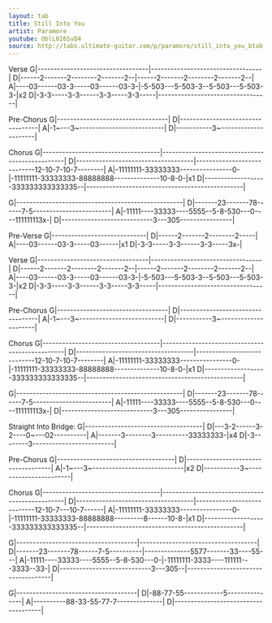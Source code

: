 ```yaml
---
layout: tab
title: Still Into You
artist: Paramore
youtube: OblL026SvD4
source: http://tabs.ultimate-guitar.com/p/paramore/still_into_you_btab.htm
---
```


Verse
G|----------------------------------|----------------------------------|
D|------2-------2--------2-------2--|------2-------2--------2-------2--|
A|----03------03-3-----03------03-3-|-5-503---5-503-3--5-503---5-503-3-|x2
D|-3-3-----3-3------3-3-----3-3-----|----------------------------------|

Pre-Chorus
G|----------------------------------|
D|----------------------------------|
A|-1~---3~--------------------------|
D|-----------3~---------------------|

Chorus
G|------------------------------------|------------------------------------------------|
D|------------------------------------|----------------------------12-10-7-10-7--------|
A|-11111111-33333333----------------0-|-11111111-33333333-88888888--------------10-8-0-|x1
D|-------------------333333333333335--|------------------------------------------------|

G|---------------------------------------------------|
D|-------23-------78------7-5------------------------|
A|-11111----33333----5555--5-8-530---0----111111113x-|
D|----------------------------3---305----------------|

Pre-Verse
G|-----------------------------|
D|------2-------2--------2-----|
A|----03------03-3-----03------|x1
D|-3-3-----3-3------3-3-----3x-|

Verse
G|----------------------------------|----------------------------------|
D|------2-------2--------2-------2--|------2-------2--------2-------2--|
A|----03------03-3-----03------03-3-|-5-503---5-503-3--5-503---5-503-3-|x2
D|-3-3-----3-3------3-3-----3-3-----|----------------------------------|

Pre-Chorus
G|----------------------------------|
D|----------------------------------|
A|-1~---3~--------------------------|
D|-----------3~---------------------|

Chorus
G|------------------------------------|------------------------------------------------|
D|------------------------------------|----------------------------12-10-7-10-7--------|
A|-11111111-33333333----------------0-|-11111111-33333333-88888888--------------10-8-0-|x1
D|-------------------333333333333335--|------------------------------------------------|

G|---------------------------------------------------|
D|-------23-------78------7-5------------------------|
A|-11111----33333----5555--5-8-530---0----111111113x-|
D|----------------------------3---305----------------|

Straight Into Bridge:
G|------------------------------------|
D|---3-2------3-2----0~---02----------|
A|-------3--------3----------33333333-|x4
D|-3--------3-------------------------|

Pre-Chorus
G|------------------------------------|
D|------------------------------------|
A|-1~---3~----------------------------|x2
D|-----------3~-----------------------|

Chorus
G|------------------------------------|------------------------------------------------|
D|------------------------------------|----------------------------12-10-7---10-7------|
A|-11111111-33333333----------------0-|-11111111-33333333-88888888---------8------10-8-|x1
D|-------------------333333333333335--|------------------------------------------------|

G|-------------------------------------|------------------------------------|
D|-------23-------78------7-5----------|--------------5577-------33----55---|
A|-11111----33333----5555--5-8-530---0-|-11111111-3333----111111---3333--33-|
D|----------------------------3---305--|------------------------------------|

G|-------------------------------------|
D|-88-77-55------------5---------------|
A|----------88-33-55-77-7--------------|
D|-------------------------------------|
